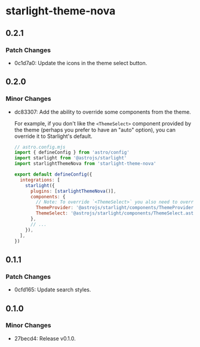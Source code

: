 # starlight-theme-nova

## 0.2.1

### Patch Changes

- 0c1d7a0: Update the icons in the theme select button.

## 0.2.0

### Minor Changes

- dc83307: Add the ability to override some components from the theme.

  For example, if you don't like the `<ThemeSelect>` component provided by the theme (perhaps you prefer to have an "auto" option), you can override it to Starlight's default.

  ```js
  // astro.config.mjs
  import { defineConfig } from 'astro/config'
  import starlight from '@astrojs/starlight'
  import starlightThemeNova from 'starlight-theme-nova'

  export default defineConfig({
    integrations: [
      starlight({
        plugins: [starlightThemeNova()],
        components: {
          // Note: To override `<ThemeSelect>` you also need to override `<ThemeProvider>`.
          ThemeProvider: '@astrojs/starlight/components/ThemeProvider.astro',
          ThemeSelect: '@astrojs/starlight/components/ThemeSelect.astro',
        },
        // ...
      }),
    ],
  })
  ```

## 0.1.1

### Patch Changes

- 0cfd165: Update search styles.

## 0.1.0

### Minor Changes

- 27becd4: Release v0.1.0.
